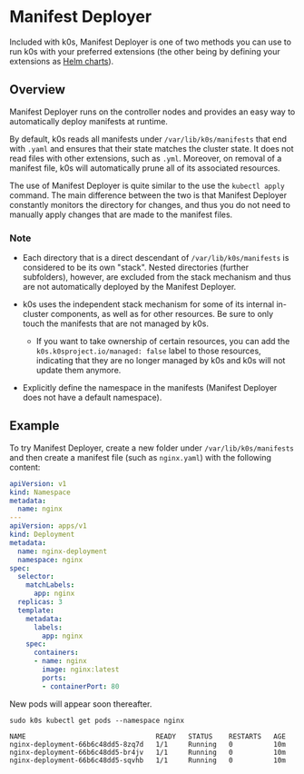 # Manifest Deployer

Included with k0s, Manifest Deployer is one of two methods you can use to run k0s with your preferred extensions (the other being by defining your extensions as [Helm charts](helm-charts.md)).

## Overview

Manifest Deployer runs on the controller nodes and provides an easy way to automatically deploy manifests at runtime.

By default, k0s reads all manifests under `/var/lib/k0s/manifests` that end with `.yaml` and ensures that their state matches the cluster state. It does not read files with other extensions, such as `.yml`. Moreover, on removal of a manifest file, k0s will automatically prune all of its associated resources.

The use of Manifest Deployer is quite similar to the use the `kubectl apply` command. The main difference between the two is that Manifest Deployer constantly monitors the directory for changes, and thus you do not need to manually apply changes that are made to the manifest files.

### Note

- Each directory that is a direct descendant of `/var/lib/k0s/manifests` is considered to be its own "stack". Nested directories (further subfolders), however, are excluded from the stack mechanism and thus are not automatically deployed by the Manifest Deployer.

- k0s uses the independent stack mechanism for some of its internal in-cluster components, as well as for other resources. Be sure to only touch the manifests that are not managed by k0s.
  - If you want to take ownership of certain resources, you can add the `k0s.k0sproject.io/managed: false` label to those resources, indicating that they are no longer managed by k0s and k0s will not update them anymore.

- Explicitly define the namespace in the manifests (Manifest Deployer does not have a default namespace).

## Example

To try Manifest Deployer, create a new folder under `/var/lib/k0s/manifests` and then create a manifest file (such as `nginx.yaml`) with the following content:

```yaml
apiVersion: v1
kind: Namespace
metadata:
  name: nginx
---
apiVersion: apps/v1
kind: Deployment
metadata:
  name: nginx-deployment
  namespace: nginx
spec:
  selector:
    matchLabels:
      app: nginx
  replicas: 3
  template:
    metadata:
      labels:
        app: nginx
    spec:
      containers:
      - name: nginx
        image: nginx:latest
        ports:
        - containerPort: 80
```

New pods will appear soon thereafter.

```shell
sudo k0s kubectl get pods --namespace nginx
```

```shell
NAME                                READY   STATUS    RESTARTS   AGE
nginx-deployment-66b6c48dd5-8zq7d   1/1     Running   0          10m
nginx-deployment-66b6c48dd5-br4jv   1/1     Running   0          10m
nginx-deployment-66b6c48dd5-sqvhb   1/1     Running   0          10m
```

